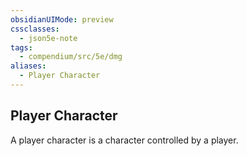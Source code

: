 ```yaml
---
obsidianUIMode: preview
cssclasses:
  - json5e-note
tags:
  - compendium/src/5e/dmg
aliases:
  - Player Character
---
```

## Player Character

A player character is a character controlled by a player.